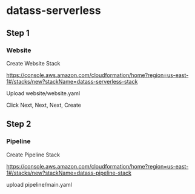 # datass-serverless

## Step 1

### Website

Create Website Stack

https://console.aws.amazon.com/cloudformation/home?region=us-east-1#/stacks/new?stackName=datass-serverless-stack

Upload website/website.yaml

Click Next, Next, Next, Create


## Step 2

### Pipeline

Create Pipeline Stack

https://console.aws.amazon.com/cloudformation/home?region=us-east-1#/stacks/new?stackName=datass-pipeline-stack

upload pipeline/main.yaml






